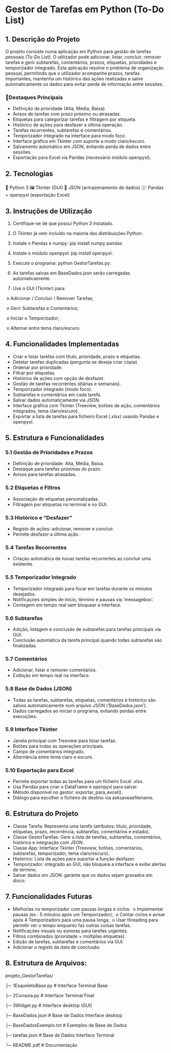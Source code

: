 # Gestor de Tarefas em Python (To-Do List)
## 1. Descrição do Projeto
O projeto consiste numa aplicação em Python para gestão de tarefas pessoais (To-Do List). O utilizador pode adicionar, listar, concluir, remover tarefas e gerir subtarefas, comentários, prazos, etiquetas, prioridades e temporizador integrado. Esta aplicação resolve o problema de organização pessoal, permitindo que o utilizador acompanhe prazos, tarefas importantes, mantenha um histórico das ações realizadas e salve automaticamente os dados para evitar perda de informação entre sessões.

### 🎯Destaques Principais
- Definição de prioridade (Alta, Média, Baixa).
- Avisos de tarefas com prazo próximo ou atrasadas.
- Etiquetas para categorizar tarefas e filtragem por etiqueta.
- Histórico de ações para desfazer a última operação.
- Tarefas recorrentes, subtarefas e comentários.
- Temporizador integrado na interface para modo foco.
- Interface gráfica em Tkinter com suporte a modo claro/escuro.
- Salvamento automático em JSON, evitando perda de dados entre sessões.
- Exportação para Excel via Pandas (necessário módulo openpyxl).

## 2. Tecnologias
🐍 Python 3
🖼 Tkinter (GUI)
💾 JSON (armazenamento de dados)
𓊂  Pandas + openpyxl (exportação Excel)

## 3. Instruções de Utilização
1. Certifique-se de que possui Python 3 instalado.
   
2. O Tkinter já vem incluído na maioria das distribuições Python.

3. Instale o Pandas e numpy: pip install numpy pandas

4. Instale o módulo openpyxl: pip install openpyxl.

5. Execute o programa: python GestorTarefas.py.

6. As tarefas salvas em BaseDados.json serão carregadas automaticamente.

7. Use o GUI (Tkinter) para:
   
 o Adicionar / Concluir / Remover Tarefas;
 
 o Gerir Subtarefas e Comentários;
 
 o Iniciar o Temporizador;
 
 o Alternar entre tema claro/escuro.

## 4. Funcionalidades Implementadas
- Criar e listar tarefas com título, prioridade, prazo e etiquetas.
- Detetar tarefas duplicadas (pergunta se deseja criar cópia).
- Ordenar por prioridade.
- Filtrar por etiquetas.
- Histórico de ações com opção de desfazer.
- Gestão de tarefas recorrentes (diárias e semanais).
- Temporizador integrado (modo foco).
- Subtarefas e comentários em cada tarefa.
- Salvar dados automaticamente via JSON.
- Interface gráfica com Tkinter (Treeview, botões de ação, comentários integrados, tema claro/escuro).
- Exportar a lista de tarefas para ficheiro Excel (.xlsx) usando Pandas e openpyxl.

## 5. Estrutura e Funcionalidades
### 5.1 Gestão de Prioridades e Prazos
- Definição de prioridade: Alta, Média, Baixa.
- Destaque para tarefas próximas do prazo.
- Avisos para tarefas atrasadas.
### 5.2 Etiquetas e Filtros
- Associação de etiquetas personalizadas.
- Filtragem por etiquetas no terminal e no GUI.
### 5.3 Histórico e “Desfazer”
- Registo de ações: adicionar, remover e concluir.
- Permite desfazer a última ação.
### 5.4 Tarefas Recorrentes
- Criação automática de novas tarefas recorrentes ao concluir uma existente.
### 5.5 Temporizador Integrado
- Temporizador integrado para focar em tarefas durante os minutos desejados.
- Notificações simples de início, término e pausas via ‘messagebox’.
- Contagem em tempo real sem bloquear a interface.
### 5.6 Subtarefas
- Adição, listagem e conclusão de subtarefas para tarefas principais via GUI.
- Conclusão automática da tarefa principal quando todas subtarefas são finalizadas.
### 5.7 Comentários
- Adicionar, listar e remover comentários.
- Exibição em tempo real na interface.
### 5.8 Base de Dados (JSON)
- Todas as tarefas, subtarefas, etiquetas, comentários e histórico são salvos automaticamente num arquivo JSON (‘BaseDados.json’).
- Dados carregados ao iniciar o programa, evitando perdas entre execuções.
### 5.9 Interface Tkinter
- Janela principal com Treeview para listar tarefas.
- Botões para todas as operações principais.
- Campo de comentários integrado.
- Alternância entre tema claro e escuro.
### 5.10 Exportação para Excel
- Permite exportar todas as tarefas para um ficheiro Excel .xlsx.
- Usa Pandas para criar o DataFrame e openpyxl para salvar.
- Método disponível no gestor: exportar_para_excel().
- Diálogo para escolher o ficheiro de destino via asksaveasfilename.

## 6. Estrutura do Projeto
- Classe Tarefa: Representa uma tarefa (atributos: título, prioridade, etiquetas, prazo, recorrência, subtarefas, comentários e estado).
- Classe GestorTarefas: Gere a lista de tarefas, subtarefas, comentários, histórico e integração com JSON.
- Classe App: Interface Tkinter (Treeview, botões, comentários, subtarefas, temporizador, tema claro/escuro).
- Histórico: Lista de ações para suportar a função desfazer.
- Temporizador: integrado ao GUI, não bloqueia a interface e exibe alertas de término.
- Salvar dados em JSON: garante que os dados sejam gravados em disco.

## 7. Funcionalidades Futuras
- Melhorias no temporizador com pausas longas e ciclos:
 o Implementar pausas (ex.: 5 minutos após um Temporizador);
 o Contar ciclos e avisar após 4 Temporizadors para uma pausa longa;
 o Usar threading para permitir ver o tempo enquanto faz outras coisas tarefas.
- Notificações visuais ou sonoras para tarefas urgentes.
- Filtros combinados (prioridade + múltiplas etiquetas).
- Edição de tarefas, subtarefas e comentários via GUI.
- Adicionar o registo da data de conclusão.

## 8. Estrutura de Arquivos:
projeto_GestorTarefas/

├─ 1EsqueletoBase.py     # Interface Terminal Base

├─ 2Consola.py           # Interface Terminal Final

├─ 3Widget.py            # Interface desktop (GUI)

├─ BaseDados.json        # Base de Dados Interface desktop

├─ BaseDadosExemplo.txt  # Exemplos de Base de Dados

├─ tarefas.json          # Base de Dados Interface Terminal

└─ README.pdf            # Documentação
